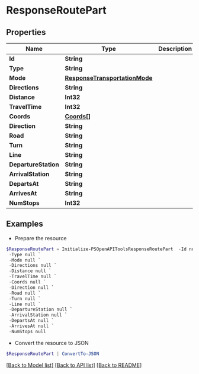 # ResponseRoutePart
## Properties

Name | Type | Description | Notes
------------ | ------------- | ------------- | -------------
**Id** | **String** |  | 
**Type** | **String** |  | 
**Mode** | [**ResponseTransportationMode**](ResponseTransportationMode.md) |  | 
**Directions** | **String** |  | 
**Distance** | **Int32** |  | 
**TravelTime** | **Int32** |  | 
**Coords** | [**Coords[]**](Coords.md) |  | 
**Direction** | **String** |  | [optional] 
**Road** | **String** |  | [optional] 
**Turn** | **String** |  | [optional] 
**Line** | **String** |  | [optional] 
**DepartureStation** | **String** |  | [optional] 
**ArrivalStation** | **String** |  | [optional] 
**DepartsAt** | **String** |  | [optional] 
**ArrivesAt** | **String** |  | [optional] 
**NumStops** | **Int32** |  | [optional] 

## Examples

- Prepare the resource
```powershell
$ResponseRoutePart = Initialize-PSOpenAPIToolsResponseRoutePart  -Id null `
 -Type null `
 -Mode null `
 -Directions null `
 -Distance null `
 -TravelTime null `
 -Coords null `
 -Direction null `
 -Road null `
 -Turn null `
 -Line null `
 -DepartureStation null `
 -ArrivalStation null `
 -DepartsAt null `
 -ArrivesAt null `
 -NumStops null
```

- Convert the resource to JSON
```powershell
$ResponseRoutePart | ConvertTo-JSON
```

[[Back to Model list]](../README.md#documentation-for-models) [[Back to API list]](../README.md#documentation-for-api-endpoints) [[Back to README]](../README.md)

